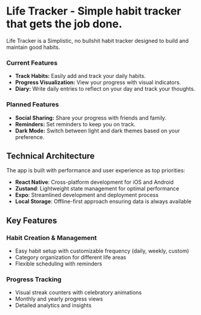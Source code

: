 # Life Tracker - Simple habit tracker that gets the job done.

Life Tracker is a Simplistic, no bullshit habit tracker designed to build and maintain good habits.

### Current Features

- **Track Habits:** Easily add and track your daily habits.
- **Progress Visualization:** View your progress with visual indicators.
- **Diary:** Write daily entries to reflect on your day and track your thoughts.

### Planned Features

- **Social Sharing:** Share your progress with friends and family.
- **Reminders:** Set reminders to keep you on track.
- **Dark Mode:** Switch between light and dark themes based on your preference.

## Technical Architecture

The app is built with performance and user experience as top priorities:

- **React Native**: Cross-platform development for iOS and Android
- **Zustand**: Lightweight state management for optimal performance
- **Expo**: Streamlined development and deployment process
- **Local Storage**: Offline-first approach ensuring data is always available

## Key Features

### Habit Creation & Management

- Easy habit setup with customizable frequency (daily, weekly, custom)
- Category organization for different life areas
- Flexible scheduling with reminders

### Progress Tracking

- Visual streak counters with celebratory animations
- Monthly and yearly progress views
- Detailed analytics and insights
